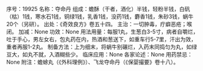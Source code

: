 序号：19925
名称：夺命丹
组成：蟾酥（干者，酒化）半钱，轻粉半钱，白矾（枯）1钱，寒水石1钱，铜绿1钱，乳香1钱，没药1钱，麝香1钱，朱砂3钱，蜗牛20个（另研）。
出处：《奇效良方》卷五十四。
主治：一切肿毒，疔癖恶疮；喉闭。
加减：None
功效：None
用法用量：每服1丸，生葱白3-5寸，病者自嚼烂，吐于手心，男左女右，包丸药在内，热酒和葱送下，如重车行5-7里，汗出为效，重者再服1-2丸。
制备方法：上为细末，将蜗牛别碾烂，入药末同捣匀为丸，如绿豆大，如丸不就，入酒糊些少。
临床应用：None
各家论述：None
用药禁忌：None
附注：蟾蜍丸（《外科理例》）、飞龙夺命丹（《保婴撮要》卷十八）。
